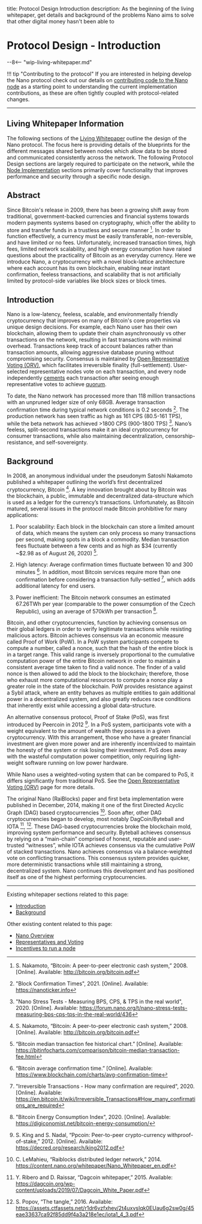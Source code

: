 title: Protocol Design Introduction
description: As the beginning of the living whitepaper, get details and background of the problems Nano aims to solve that other digital money hasn't been able to

# Protocol Design - Introduction

--8<-- "wip-living-whitepaper.md"

!!! tip "Contributing to the protocol"
	If you are interested in helping develop the Nano protocol check out our details on [contributing code to the Nano node](../node-implementation/contributing.md) as a starting point to understanding the current implementation contributions, as these are often tightly coupled with protocol-related changes.

---

## Living Whitepaper Information 

The following sections of the [Living Whitepaper](../what-is-nano/living-whitepaper.md) outline the design of the Nano protocol. The focus here is providing details of the blueprints for the different messages shared between nodes which allow data to be stored and communicated consistently across the network. The following Protocol Design sections are largely required to participate on the network, while the [Node Implementation](../node-implementation/introduction.md) sections primarily cover functionality that improves performance and security through a specific node design.

## Abstract

Since Bitcoin's release in 2009, there has been a growing shift away from traditional, government-backed currencies and financial systems towards modern payments systems based on cryptography, which offer the ability to store and transfer funds in a trustless and secure manner [^1]. In order to function effectively, a currency must be easily transferable, non-reversible, and have limited or no fees. Unfortunately, increased transaction times, high fees, limited network scalability, and high energy consumption have raised questions about the practicality of Bitcoin as an everyday currency.  Here we introduce Nano, a cryptocurrency with a novel block-lattice architecture where each account has its own blockchain, enabling near instant confirmation, feeless transactions, and scalability that is not artificially limited by protocol-side variables like block sizes or block times. 

## Introduction

Nano is a low-latency, feeless, scalable, and environmentally friendly cryptocurrency that improves on many of Bitcoin's core properties via unique design decisions. For example, each Nano user has their own blockchain, allowing them to update their chain asynchronously vs other transactions on the network, resulting in fast transactions with minimal overhead. Transactions keep track of account balances rather than transaction amounts, allowing aggressive database pruning without compromising security. Consensus is maintained by [Open Representative Voting (ORV)](../protocol-design/orv-consensus.md), which facilitates irreversible finality (full-settlement). User-selected representative nodes vote on each transaction, and every node independently [cements](../glossary.md#cementing) each transaction after seeing enough representative votes to achieve [quorum](../glossary.md#quorum).

To date, the Nano network has processed more than 118 million transactions with an unpruned ledger size of only 68GB. Average transaction confirmation time during typical network conditions is 0.2 seconds [^2]. The production network has seen traffic as high as 161 CPS (80.5-161 TPS), while the beta network has achieved >1800 CPS (900-1800 TPS) [^3]. Nano’s feeless, split-second transactions make it an ideal cryptocurrency for consumer transactions, while also maintaining decentralization, censorship-resistance, and self-sovereignty.

## Background

In 2008, an anonymous individual under the pseudonym Satoshi Nakamoto published a whitepaper outlining the world’s first decentralized cryptocurrency, Bitcoin [^1]. A key innovation brought about by Bitcoin was the blockchain, a public, immutable and decentralized data-structure which is used as a ledger for the currency’s transactions. Unfortunately, as Bitcoin matured, several issues in the protocol made Bitcoin prohibitive for many applications: 

1. Poor scalability: Each block in the blockchain can store a limited amount of data, which means the system can only process so many transactions per second, making
spots in a block a commodity. Median transaction fees fluctuate between a few cents and as high as \$34 (currently ~\$2.98 as of August 26, 2020) [^4].

2. High latency: Average confirmation times fluctuate between 10 and 300 minutes [^5]. In addition, most Bitcoin services require more than one confirmation before considering a transaction fully-settled [^6], which adds additional latency for end users.

3. Power inefficient: The Bitcoin network consumes an estimated 67.26TWh per year (comparable to the power consumption of the Czech Republic), using an average of 570kWh per transaction [^7].

Bitcoin, and other cryptocurrencies, function by achieving consensus on their global ledgers in order to verify legitimate transactions while resisting malicious actors. Bitcoin achieves consensus via an economic measure called Proof of Work (PoW). In a PoW system participants compete to compute a number, called a nonce, such that the hash of the entire block is in a target range. This valid range is inversely proportional to the cumulative computation power of the entire Bitcoin network in order to maintain a consistent average time taken to find a valid nonce. The finder of a valid nonce is then allowed to add the block to the blockchain; therefore, those who exhaust more computational resources to compute a nonce play a greater role in the state of the blockchain. PoW provides resistance against a Sybil attack, where an entity behaves as multiple entities to gain additional power in a decentralized system, and also greatly reduces race conditions that inherently exist while accessing a global data-structure. 

An alternative consensus protocol, Proof of Stake (PoS), was first introduced by Peercoin in 2012 [^8]. In a PoS system, participants vote with a weight equivalent to the amount of wealth they possess in a given cryptocurrency. With this arrangement, those who have a greater financial investment are given more power and are inherently incentivized to maintain the honesty of the system or risk losing their investment. PoS does away with the wasteful computation power competition, only requiring light-weight software running on low power hardware. 

While Nano uses a weighted-voting system that can be compared to PoS, it differs significantly from traditional PoS. See the [Open Representative Voting (ORV)](../protocol-design/orv-consensus.md) page for more details.

The original Nano (RaiBlocks) paper and first beta implementation were published in December, 2014, making it one of the first Directed Acyclic Graph (DAG) based cryptocurrencies [^9]. Soon after, other DAG cryptocurrencies began to develop, most notably DagCoin/Byteball and IOTA [^10], [^11]. These DAG-based cryptocurrencies broke the blockchain mold, improving system performance and security. Byteball achieves consensus by relying on a “main-chain” comprised of honest, reputable and user-trusted “witnesses”, while IOTA achieves consensus via the cumulative PoW of stacked transactions. Nano achieves consensus via a balance-weighted vote on conflicting transactions. This consensus system provides quicker, more deterministic transactions while still maintaining a strong, decentralized system. Nano continues this development and has positioned itself as one of the highest performing cryptocurrencies.

[^1]: S. Nakamoto, “Bitcoin: A peer-to-peer electronic cash system,” 2008. [Online]. Available: http://bitcoin.org/bitcoin.pdf
[^2]: "Block Confirmation Times", 2021. [Online]. Available: https://nanoticker.info
[^3]: "Nano Stress Tests - Measuring BPS, CPS, & TPS in the real world", 2020. [Online]. Available: https://forum.nano.org/t/nano-stress-tests-measuring-bps-cps-tps-in-the-real-world/436
[^4]: “Bitcoin median transaction fee historical chart.” [Online]. Available: https://bitinfocharts.com/comparison/bitcoin-median-transaction-fee.html
[^5]: “Bitcoin average confirmation time.” [Online]. Available: https://www.blockchain.com/charts/avg-confirmation-time
[^6]: "Irreversible Transactions - How many confirmation are required", 2020. [Online]. Available: https://en.bitcoin.it/wiki/Irreversible_Transactions#How_many_confirmations_are_required
[^7]: "Bitcoin Energy Consumption Index", 2020. [Online]. Available: https://digiconomist.net/bitcoin-energy-consumption/
[^8]: S. King and S. Nadal, “Ppcoin: Peer-to-peer crypto-currency withproof-of-stake,” 2012. [Online]. Available: https://decred.org/research/king2012.pdf
[^9]: C. LeMahieu, “Raiblocks distributed ledger network,” 2014. https://content.nano.org/whitepaper/Nano_Whitepaper_en.pdf
[^10]: Y. Ribero and D. Raissar, “Dagcoin whitepaper,” 2015. Available: https://dagcoin.org/wp-content/uploads/2019/07/Dagcoin_White_Paper.pdf
[^11]: S. Popov, “The tangle,” 2016. Available: https://assets.ctfassets.net/r1dr6vzfxhev/2t4uxvsIqk0EUau6g2sw0g/45eae33637ca92f85dd9f4a3a218e1ec/iota1_4_3.pdf

---

Existing whitepaper sections related to this page:

* [Introduction](../whitepaper/english.md#introduction)
* [Background](../whitepaper/english.md#background)

Other existing content related to this page:

* [Nano Overview](../what-is-nano/overview.md)
* [Representatives and Voting](/what-is-nano/overview/#representatives-and-voting)
* [Incentives to run a node](https://medium.com/nanocurrency/the-incentives-to-run-a-node-ccc3510c2562)
